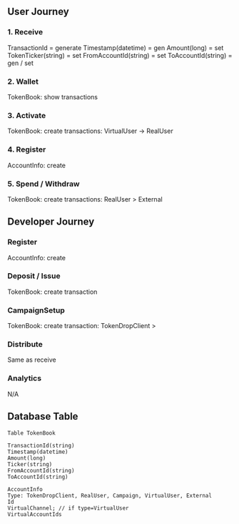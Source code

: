 ## User Journey

### 1. Receive
TransactionId = generate
Timestamp(datetime) = gen
Amount(long) = set
TokenTicker(string) = set
FromAccountId(string) = set
ToAccountId(string) = gen / set

### 2. Wallet
TokenBook: show transactions

### 3. Activate
TokenBook: create transactions: VirtualUser -> RealUser

### 4. Register
AccountInfo: create

### 5. Spend / Withdraw
TokenBook: create transactions: RealUser > External

## Developer Journey

### Register
AccountInfo: create
### Deposit / Issue
TokenBook: create transaction

### CampaignSetup
TokenBook: create transaction: TokenDropClient >
### Distribute
Same as receive

### Analytics
N/A

## Database Table
```text
Table TokenBook

TransactionId(string)
Timestamp(datetime)
Amount(long)
Ticker(string)
FromAccountId(string)
ToAccountId(string)

AccountInfo
Type: TokenDropClient, RealUser, Campaign, VirtualUser, External
Id
VirtualChannel; // if type=VirtualUser
VirtualAccountIds


```
